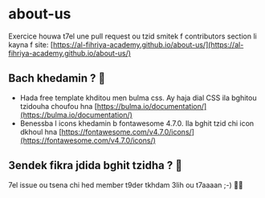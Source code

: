 # about-us

Exercice houwa t7el une pull request ou tzid smitek f contributors section li kayna f site: [https://al-fihriya-academy.github.io/about-us/](https://al-fihriya-academy.github.io/about-us/)

## Bach khedamin ? :hammer:
* Hada free template khditou men bulma css. Ay haja dial CSS ila bghitou tzidouha choufou hna [https://bulma.io/documentation/](https://bulma.io/documentation/)
* Benessba l icons khedamin b fontawesome 4.7.0. Ila bghit tzid chi icon dkhoul hna [https://fontawesome.com/v4.7.0/icons/](https://fontawesome.com/v4.7.0/icons/)

## 3endek fikra jdida bghit tzidha ? :sparkling_heart:
7el issue ou tsena chi hed member t9der tkhdam 3lih ou t7aaaan ;-) :rocket::rocket:

